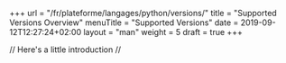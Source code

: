 +++
url = "/fr/plateforme/langages/python/versions/"
title = "Supported Versions Overview"
menuTitle = "Supported Versions"
date = 2019-09-12T12:27:24+02:00
layout = "man"
weight = 5
draft = true
+++

// Here's a little introduction //

## 
